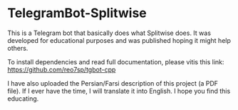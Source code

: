 # TelegramBot-Splitwise
This is a Telegram bot that basically does what Splitwise does. It was developed for educational purposes and was published hoping it might help others.

To install dependencies and read full documentation, please vitis this link:
https://github.com/reo7sp/tgbot-cpp

I have also uploaded the Persian/Farsi description of this project (a PDF file). If I ever have the time, I will translate it into English. 
I hope you find this educating.
